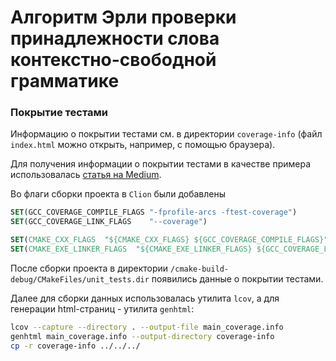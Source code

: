 # Алгоритм Эрли проверки принадлежности слова контекстно-свободной грамматике

### Покрытие тестами

Информацию о покрытии тестами см. в директории `coverage-info` (файл `index.html` можно открыть, например, с помощью браузера).

Для получения информации о покрытии тестами в качестве примера использовалась [статья на Medium](https://medium.com/@naveen.maltesh/generating-code-coverage-report-using-gnu-gcov-lcov-ee54a4de3f11).

Во флаги сборки проекта в `Clion` были добавлены
```cmake
SET(GCC_COVERAGE_COMPILE_FLAGS "-fprofile-arcs -ftest-coverage")
SET(GCC_COVERAGE_LINK_FLAGS    "--coverage")

SET(CMAKE_CXX_FLAGS  "${CMAKE_CXX_FLAGS} ${GCC_COVERAGE_COMPILE_FLAGS}")
SET(CMAKE_EXE_LINKER_FLAGS  "${CMAKE_EXE_LINKER_FLAGS} ${GCC_COVERAGE_LINK_FLAGS}")
```

После сборки проекта в директории `/cmake-build-debug/CMakeFiles/unit_tests.dir` появились данные о покрытии тестами.

Далее для сборки данных использовалась утилита `lcov`, а для генерации html-страниц - утилита `genhtml`:
```bash
lcov --capture --directory . --output-file main_coverage.info
genhtml main_coverage.info --output-directory coverage-info
cp -r coverage-info ../../../
```

